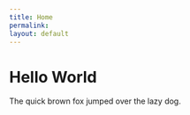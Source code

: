 ```yaml
---
title: Home
permalink:
layout: default
---
```


# Hello World

The quick brown fox jumped over the lazy dog.
